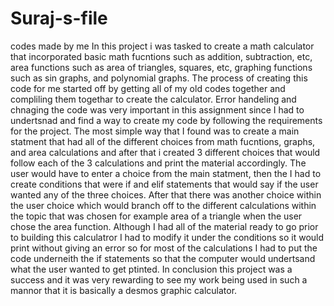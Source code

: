 # Suraj-s-file
codes made by me 
In this project i was tasked to create a math calculator that incorporated basic math fucntions such as addition, subtraction, etc, area functions such as area of triangles, squares, etc, graphing functions such as sin graphs, and polynomial graphs. The process of creating this code for me started off by getting all of my old codes together and compliling them togethar to create the calculator. Error handeling and chnaging the code was very important in this assignment since I had to undertsnad and find a way to create my code by following the requirements for the project. The most simple way that I found was to create a main statment that had all of the different choices from math fucntions, graphs, and area calculations and after that i created 3 different choices that would follow each of the 3 calculations and print the material accordingly. The user would have to enter a choice from the main statment, then the I had to create conditions that were if and elif statements that would say if the user wanted any of the three choices. After that there was another choice within the user choice which would branch off to the different calculations within the topic that was chosen for example area of a triangle when the user chose the area function. Although I had all of the material ready to go prior to building this calculatror I had to modify it under the conditions so it would print without giving an error so for most of the calculations I had to put the code underneith the if statements so that the computer would undertsand what the user wanted to get ptinted. In conclusion this project was a success and it was very rewarding to see my work being used in such a mannor that it is basically a desmos graphic calculator. 
